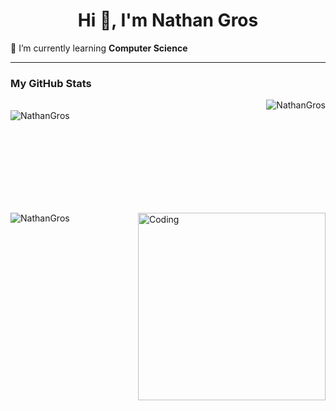 <h1 align="center">Hi 👋, I'm Nathan Gros</h1>

🌱 I’m currently learning **Computer Science**
<br>

------------

<p>
  <h3>My GitHub Stats</h3>
  <img align="right" src="https://github-readme-streak-stats.herokuapp.com/?user=NathanGros&theme=dark" alt="NathanGros" />
  <br>
  <img align="left" src="https://github-readme-stats.vercel.app/api/top-langs?username=NathanGros&show_icons=true&theme=dark&locale=en&layout=compact" alt="NathanGros" />
</p>

<br><br><br><br><br><br><br><br>

<p>&nbsp;
  <img align="right" alt="Coding" width="300" src="https://cdn.dribbble.com/users/1277312/screenshots/14733298/media/39b1045e593737587dd60e42c8422d1f.gif" >
  <img align="left" src="https://github-readme-stats.vercel.app/api?username=NathanGros&show_icons=true&theme=dark&locale=en" alt="NathanGros" />
</p>

<br><br><br><br><br><br><br><br>
